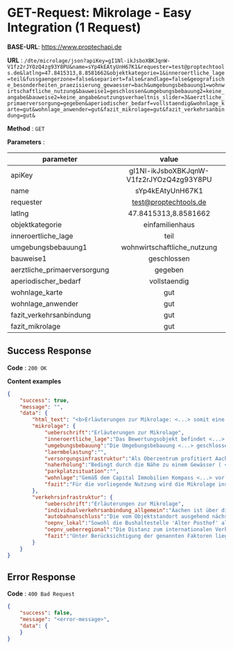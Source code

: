 # GET-Request: Mikrolage - Easy Integration (1 Request)

**BASE-URL**: https://www.proptechapi.de

**URL** : `/dte/microlage/json?apiKey=gI1Nl-ikJsboXBKJqnW-V1fz2rJYOzQ4zg93Y8PU&name=sYp4kEAtyUnH67K1&requester=test@proptechtools.de&latlng=47.8415313,8.8581662&objektkategorie=1&inneroertliche_lage=teil&fussgaengerzone=false&separiert=false&randlage=false&geografische_besonderheiten_praezisierung_gewaesser=bach&umgebungsbebauung1=wohnwirtschaftliche_nutzung&bauweise1=geschlossen&umgebungsbebauung2=keine_angabe&bauweise2=keine_angabe&nutzungsverhaeltnis_slider=3&aerztliche_primaerversorgung=gegeben&aperiodischer_bedarf=vollstaendig&wohnlage_karte=gut&wohnlage_anwender=gut&fazit_mikrolage=gut&fazit_verkehrsanbindung=gut&`

**Method** : `GET`

**Parameters** : 

| parameter        | value         
| ------------- |:-------------:| 
| apiKey     | gI1Nl-ikJsboXBKJqnW-V1fz2rJYOzQ4zg93Y8PU | 
| name     | sYp4kEAtyUnH67K1 |
| requester     | test@proptechtools.de |
| latlng    | 47.8415313,8.8581662 |
| objektkategorie     | einfamilienhaus |
| inneroertliche_lage     | teil |
| umgebungsbebauung1     | wohnwirtschaftliche_nutzung |
| bauweise1     | geschlossen |
| aerztliche_primaerversorgung     | gegeben |
| aperiodischer_bedarf     | vollstaendig |
| wohnlage_karte     | gut |
| wohnlage_anwender     | gut |
| fazit_verkehrsanbindung     | gut |
| fazit_mikrolage     | gut |

## Success Response

**Code** : `200 OK`

**Content examples**


```json
{
    "success": true,
    "message": "",
    "data": {
        "html_text": "<b>Erläuterungen zur Mikrolage: <...> somit eine <u>gut</u> Verkehrsinfrastruktur vor.",
        "mikrolage": {
            "ueberschrift":"Erläuterungen zur Mikrolage",
            "inneroertliche_lage":"Das Bewertungsobjekt befindet <...> von Aachen.",
            "umgebungsbebauung":"Die Umgebungsbebauung <...> geschlossener Bauweise aus.",
            "laermbelastung":"",
            "versorgungsinfrastruktur":"Als Oberzentrum profitiert Aachen <...> auch die ärztliche Primärversorgung vor Ort gegeben.",
            "naherholung":"Bedingt durch die Nähe zu einem Gewässer ( <...> im Umfeld der Immobilie.",
            "parkplatzsituation":"",
            "wohnlage":"Gemäß dem Capital Immobilien Kompass <...> vor Ort entspricht.",
            "fazit":"Für die vorliegende Nutzung wird die Mikrolage insgesamt als gut beurteilt."
        },
        "verkehrsinfrastruktur": {
            "ueberschrift":"Erläuterungen zur Mikrolage",
            "individualverkehrsanbindung_allgemein":"Aachen ist über die Bundesstraßen B1 <...> angeschlossen.",
            "autobahnanschluss":"Die vom Objektstandort ausgehend nächstgelegene Auffahrt zur <...> der Anschlussstelle 'Aachen-Europaplatz'.",
            "oepnv_lokal":"Sowohl die Bushaltestelle 'Alter Posthof' als auch der u.a. als ICE-Haltestelle <...>  gut erreichbar ist.",
            "oepnv_ueberregional":"Die Distanz zum internationalen Verkehrsflughafen 'Düsseldorf' <...> rd. 74 km.",
            "fazit":"Unter Berücksichtigung der genannten Faktoren liegt somit eine gute Verkehrsinfrastruktur vor."
        }
    }
}
```

## Error Response

**Code** : `400 Bad Request`

```json
{
    "success": false,
    "message": "<error-message>",
    "data": { 
    }
}
```

